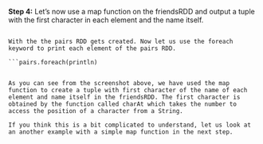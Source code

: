 **Step 4:** Let’s now use a map function on the friendsRDD and output a tuple with the first character in each element and the name itself.

```val pairs = friendsRDD.map(name => (name.charAt(0), name))

With the the pairs RDD gets created. Now let us use the foreach keyword to print each element of the pairs RDD.

```pairs.foreach(println)


As you can see from the screenshot above, we have used the map function to create a tuple with first character of the name of each element and name itself in the friendsRDD. The first character is obtained by the function called charAt which takes the number to access the position of a character from a String.

If you think this is a bit complicated to understand, let us look at an another example with a simple map function in the next step.